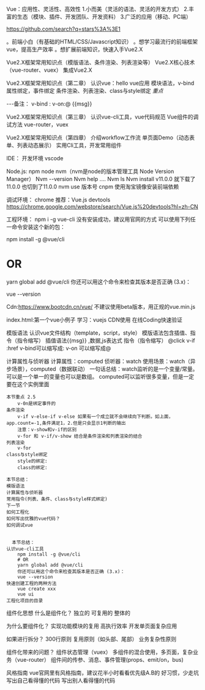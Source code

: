 
Vue：应用性、灵活性、高效性
1.小而美（灵活的语法、灵活的开发方式）
2.丰富的生态（模块、插件、开发团队、开发资料）
3.广泛的应用（移动、PC端）

https://github.com/search?q=stars%3A%3E1 


。前端小白（有基础的HTML/CSS/Javascript知识）
。想学习最流行的前端框架vue，提高生产效率
。想扩展前端知识，快速入手Vue2.X  


Vue2.X框架常用知识点（模版语法、条件渲染、列表渲染等）
Vue2.X核心技术（vue-router、vuex）
集成Vue2.X   

Vue2.X框架常用知识点（第二章）
认识vue：hello vue应用
模块语法，v-bind属性绑定，事件绑定
条件渲染、列表渲染、class与style绑定 *重点*

---备注：  v-bind :    v-on:@   {{msg}}



Vue2.X框架常用知识点（第三章）
认识vue-cli工具，vue代码规范
Vue组件的调试方法
vue-router，vuex


Vue2.X框架常用知识点（第四章）
介绍workflow工作流
单页面Demo（动态表单、列表动态展示）
实用Cli工具，开发常用组件


IDE：
开发环境 vscode

Node.js:
npm node 
  nvm（nvm是node的版本管理工具 Node Version Manager）
  Nvm --version 
  Nvm help
  ....
  Nvm ls
  Nvm install v11.0.0 就下载了11.0.0 也切到了11.0.0
  nvm use 版本号
cnpm 使用淘宝镜像安装前端依赖 

调试环境：
chrome
推荐：Vue.js devtools https://chrome.google.com/webstore/search/Vue.js%20devtools?hl=zh-CN


工程环境：
npm i -g vue-cli  没有安装成功，建议用官网的方式
可以使用下列任一命令安装这个新的包：

npm install -g @vue/cli
# OR
yarn global add @vue/cli
你还可以用这个命令来检查其版本是否正确 (3.x)：

vue --version




Cdn:https://www.bootcdn.cn/vue/
不建议使用beta版本，用正规的vue.min.js


index.html:第一个vue小例子
学习：vuejs CDN使用
在线Coding快速验证


模版语法
认识vue文件结构（template，script，style）
模版语法包含插值、指令（指令缩写）
插值语法{{msg}} ,数据,js表达式
指令（指令缩写） @click v-if :href  v-bind可以缩写成:   v-on 可以缩写成@ 

计算属性与侦听器
计算属性：computed
侦听器：watch
使用场景：watch（异步场景），computed（数据联动） 
一句话总结：watch监听的是一个变量/常量。可以是一个单一的变量也可以是数组。        computed可以监听很多变量，但是一定要在这个实例里面

    本节重点 2.5
        v-0n是绑定事件的 
    条件渲染
        v-if v-else-if v-else 如果有一个成立就不会继续向下判断。如上面，app.count=-1,条件满足1，2.但是只会显示1判断的输出
        注意：v-show和v-if的区别
        v-for 和 v-if/v-show 结合是条件渲染和列表渲染的结合
    列表渲染
        v-for
    class与style绑定
        style的绑定:
        class的绑定:

    本节总结：
    模版语法
    计算属性与侦听器
    常用指令(列表、条件、class与style样式绑定)
    下一节
    如何工程化
    如何写出优雅的vue代码？
    如何调试vue


      本节总结：
    认识vue-cli工具
        npm install -g @vue/cli
        # OR
        yarn global add @vue/cli
        你还可以用这个命令来检查其版本是否正确 (3.x)：
        vue --version
    快速创建工程的两种方法
        vue create xxx
        vue ui
    工程化项目的目录

组件化思想
什么是组件化？
独立的
可复用的
整体的

为什么要组件化？
  实现功能模块的复用
  高执行效率
  开发单页面复杂应用

如果进行拆分？
  300行原则
  复用原则（如头部、尾部）
  业务复杂性原则

组件化带来的问题？
  组件状态管理（vuex）
  多组件的混合使用，多页面，复杂业务（vue-router）
  组件间的传参、消息、事件管理(props、emit/on，bus)

风格指南 vue官网里有风格指南，建议花半小时看看优先级A.B的
  好习惯，少走坑
  写出自己看得懂的代码
  写出别人看得懂的代码



